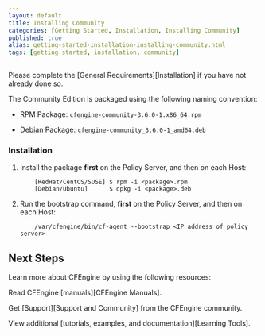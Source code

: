 ```yaml
---
layout: default
title: Installing Community
categories: [Getting Started, Installation, Installing Community]
published: true
alias: getting-started-installation-installing-community.html
tags: [getting started, installation, community]
---
```


Please complete the [General Requirements][Installation] if you have not already done so.

The Community Edition is packaged using the following naming convention:

* RPM Package: `cfengine-community-3.6.0-1.x86_64.rpm`

* Debian Package: `cfengine-community_3.6.0-1_amd64.deb`

### Installation 

1. Install the package **first** on the Policy Server, and then on each Host:

    ```
        [RedHat/CentOS/SUSE] $ rpm -i <package>.rpm
        [Debian/Ubuntu]      $ dpkg -i <package>.deb
    ```

2. Run the bootstrap command, **first** on the Policy Server, and then on each
Host:

    ```
        /var/cfengine/bin/cf-agent --bootstrap <IP address of policy server>
    ```

## Next Steps

Learn more about CFEngine by using the following resources:

Read CFEngine [manuals][CFEngine Manuals].

Get [Support][Support and Community] from the CFEngine community.

View additional [tutorials, examples, and documentation][Learning Tools].

